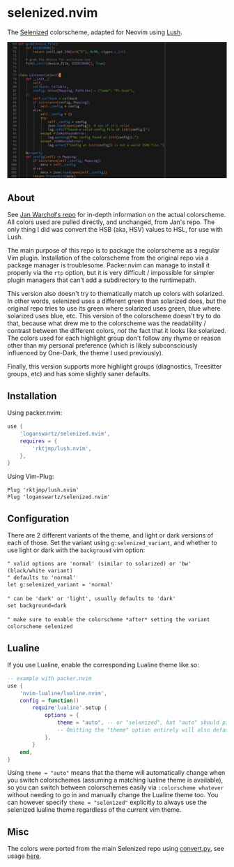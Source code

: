 # selenized.nvim
The [Selenized](https://github.com/jan-warchol/selenized) colorscheme, adapted
for Neovim using [Lush](https://github.com/rktjmp/lush.nvim).

![Preview of all variants](screenshots/preview.gif)

## About
See [Jan Warchoł's repo](https://github.com/jan-warchol/selenized) for in-depth
information on the actual colorscheme. All colors used are pulled directly, and
unchanged, from Jan's repo. The only thing I did was convert the HSB (aka, HSV)
values to HSL, for use with Lush.

The main purpose of this repo is to package the colorscheme as a regular Vim
plugin. Installation of the colorscheme from the original repo via a package
manager is troublesome. Packer.nvim can manage to install it properly via the
`rtp` option, but it is very difficult / impossible for simpler plugin managers
that can't add a subdirectory to the runtimepath.

This version also doesn't try to thematically match up colors with solarized.
In other words, selenized uses a different green than solarized does, but the
original repo tries to use its green where solarized uses green, blue where
solarized uses blue, etc. This version of the colorscheme doesn't try to do
that, because what drew me to the colorscheme was the readability / contrast
between the different colors, *not* the fact that it looks like solarized. The
colors used for each highlight group don't follow any rhyme or reason other
than my personal preference (which is likely subconsciously influenced by
One-Dark, the theme I used previously).

Finally, this version supports more highlight groups (diagnostics, Treesitter
groups, etc) and has some slightly saner defaults.

## Installation
Using packer.nvim:
```lua
use {
    'loganswartz/selenized.nvim',
    requires = {
        'rktjmp/lush.nvim',
    },
}
```

Using Vim-Plug:
```vim
Plug 'rktjmp/lush.nvim'
Plug 'loganswartz/selenized.nvim'
```

## Configuration
There are 2 different variants of the theme, and light or dark versions of each
of those. Set the variant using `g:selenized_variant`, and whether to use light
or dark with the `background` vim option:

```vim
" valid options are 'normal' (similar to solarized) or 'bw' (black/white variant)
" defaults to 'normal'
let g:selenized_variant = 'normal'

" can be 'dark' or 'light', usually defaults to 'dark'
set background=dark

" make sure to enable the colorscheme *after* setting the variant
colorscheme selenized
```

## Lualine
If you use Lualine, enable the corresponding Lualine theme like so:
```lua
-- example with packer.nvim
use {
    'nvim-lualine/lualine.nvim',
    config = function()
        require'lualine'.setup {
            options = {
                theme = "auto", -- or "selenized", but "auto" should pick it up.
                -- Omitting the "theme" option entirely will also default to "auto"
            },
        }
    end,
}
```
Using `theme = "auto"` means that the theme will automatically change when you
switch colorschemes (assuming a matching lualine theme is available), so you
can switch between colorschemes easily via `:colorscheme whatever` without
needing to go in and manually change the Lualine theme too. You can however
specify `theme = "selenized"` explicitly to always use the selenized lualine
theme regardless of the current vim theme.

## Misc
The colors were ported from the main Selenized repo using
[convert.py](utils/convert.py), see usage [here](utils/).
